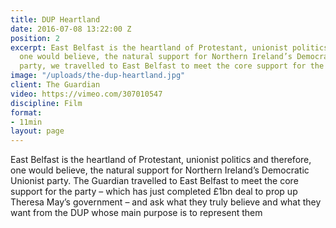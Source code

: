 ```yaml
---
title: DUP Heartland
date: 2016-07-08 13:22:00 Z
position: 2
excerpt: East Belfast is the heartland of Protestant, unionist politics and therefore,
  one would believe, the natural support for Northern Ireland’s Democratic Unionist
  party, we travelled to East Belfast to meet the core support for the party.
image: "/uploads/the-dup-heartland.jpg"
client: The Guardian
video: https://vimeo.com/307010547
discipline: Film
format:
- 11min
layout: page
---
```


East Belfast is the heartland of Protestant, unionist politics and therefore, one would believe, the natural support for Northern Ireland’s Democratic Unionist party. The Guardian travelled to East Belfast to meet the core support for the party – which has just completed £1bn deal to prop up Theresa May’s government – and ask what they truly believe and what they want from the DUP whose main purpose is to represent them